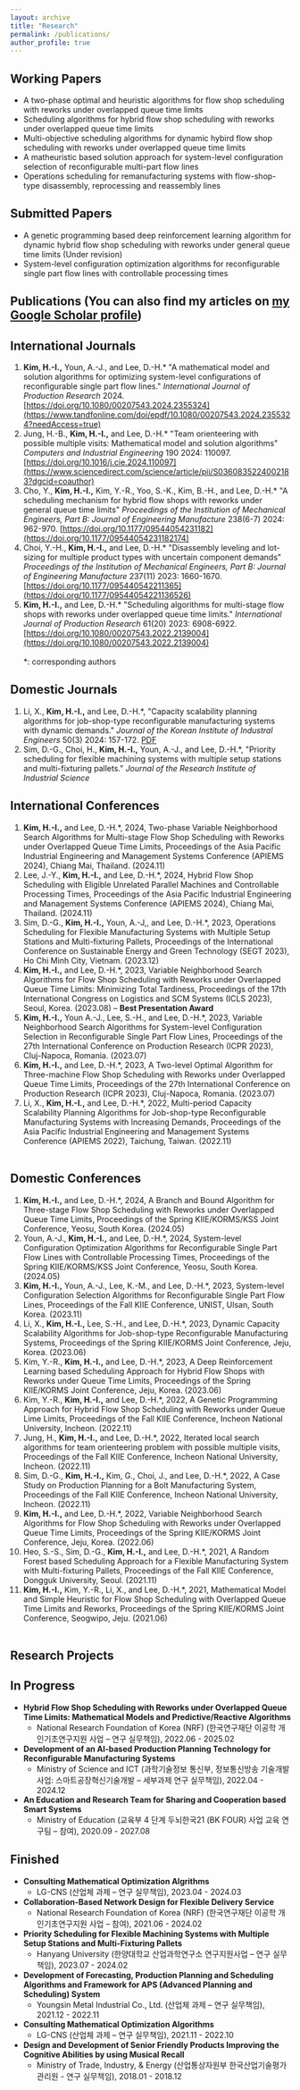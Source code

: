 ```yaml
---
layout: archive
title: "Research"
permalink: /publications/
author_profile: true
---
```

## **Working Papers**
- A two-phase optimal and heuristic algorithms for flow shop scheduling with reworks under overlapped queue time limits
- Scheduling algorithms for hybrid flow shop scheduling with reworks under overlapped queue time limits
- Multi-objective scheduling algorithms for dynamic hybird flow shop scheduling with reworks under overlapped queue time limits
- A matheuristic based solution approach for system-level configuration selection of reconfigurable multi-part flow lines
- Operations scheduling for remanufacturing systems with flow-shop-type disassembly, reprocessing and reassembly lines

## **Submitted Papers**
- A genetic programming based deep reinforcement learning algorithm for dynamic hybrid flow shop scheduling with reworks under general queue time limits (Under revision)
- System-level configuration optimization algorithms for reconfigurable single part flow lines with controllable processing times
  
## **Publications**  (You can also find my articles on [my Google Scholar profile](https://scholar.google.com/citations?user=6ISLA88AAAAJ&hl=en))
## **International Journals**
1. **Kim, H.-I.,** Youn, A.-J., and Lee, D.-H.\* "A mathematical model and solution algorithms for optimizing system-level configurations of reconfigurable single part flow lines." _International Journal of Production Research_ 2024. [https://doi.org/10.1080/00207543.2024.2355324](https://www.tandfonline.com/doi/epdf/10.1080/00207543.2024.2355324?needAccess=true)
1. Jung, H.-B., **Kim, H.-I.,** and Lee, D.-H.\* "Team orienteering with possible multiple visits: Mathematical model and solution algorithms" _Computers and Industrial Engineering_ 190 2024: 110097. [https://doi.org/10.1016/j.cie.2024.110097](https://www.sciencedirect.com/science/article/pii/S0360835224002183?dgcid=coauthor)
1. Cho, Y., **Kim, H.-I.,** Kim, Y.-R., Yoo, S.-K., Kim, B.-H., and Lee, D.-H.\* "A scheduling mechanism for hybrid flow shops with reworks under general queue time limits" _Proceedings of the Institution of Mechanical Engineers, Part B: Journal of Engineering Manufacture_ 238(6-7) 2024: 962-970. [https://doi.org/10.1177/09544054231182](https://doi.org/10.1177/09544054231182174)
1. Choi, Y.-H., **Kim, H.-I.,** and Lee, D.-H.\* "Disassembly leveling and lot-sizing for multiple product types with uncertain component demands" _Proceedings of the Institution of Mechanical Engineers, Part B: Journal of Engineering Manufacture_ 237(11) 2023: 1660-1670. [https://doi.org/10.1177/095440542211365](https://doi.org/10.1177/09544054221136526)
1. **Kim, H.-I.,** and Lee, D.-H.\* "Scheduling algorithms for multi-stage flow shops with reworks under overlapped queue time limits." _International Journal of Production Research_ 61(20) 2023: 6908-6922. [https://doi.org/10.1080/00207543.2022.2139004](https://doi.org/10.1080/00207543.2022.2139004)<br /><br />
*: corresponding authors

## **Domestic Journals**
1. Li, X., **Kim, H.-I.,** and Lee, D.-H.\*, "Capacity scalability planning algorithms for job-shop-type reconfigurable manufacturing systems with dynamic demands." _Journal of the Korean Institute of Industral Engineers_ 50(3) 2024: 157-172. [PDF](https://jkiie.org/xml/40903/40903.pdf)
1. Sim, D.-G., Choi, H., **Kim, H.-I.,** Youn, A.-J., and Lee, D.-H.\*, "Priority scheduling for flexible machining systems with multiple setup stations and multi-fixturing pallets." _Journal of the Research Institute of Industrial Science_

## **International Conferences**
1. **Kim, H.-I.,** and Lee, D.-H.\*, 2024, Two-phase Variable Neighborhood Search Algorithms for Multi-stage Flow Shop Scheduling with Reworks under Overlapped Queue Time Limits, Proceedings of the Asia Pacific Industrial Engineering and Management Systems Conference (APIEMS 2024), Chiang Mai, Thailand. (2024.11)
1. Lee, J.-Y., **Kim, H.-I.,** and Lee, D.-H.\*, 2024, Hybrid Flow Shop Scheduling with Eligible Unrelated Parallel Machines and Controllable Processing Times, Proceedings of the Asia Pacific Industrial Engineering and Management Systems Conference (APIEMS 2024), Chiang Mai, Thailand. (2024.11)
1. Sim, D.-G., **Kim, H.-I.,** Youn, A.-J,, and Lee, D.-H.\*, 2023, Operations Scheduling for Flexible Manufacturing Systems with Multiple Setup Stations and Multi-fixturing Pallets, Proceedings of the International Conference on Sustainable Energy and Green Technology (SEGT 2023), Ho Chi Minh City, Vietnam. (2023.12)
1. **Kim, H.-I.,** and Lee, D.-H.\*, 2023, Variable Neighborhood Search Algorithms for Flow Shop Scheduling with Reworks under Overlapped Queue Time Limits: Minimizing Total Tardiness, Proceedings of the 17th International Congress on Logistics and SCM Systems (ICLS 2023), Seoul, Korea. (2023.08) – **Best Presentation Award**
1. **Kim, H.-I.,** Youn A.-J., Lee, S.-H., and Lee, D.-H.\*, 2023, Variable Neighborhood Search Algorithms for System-level Configuration Selection in Reconfigurable Single Part Flow Lines, Proceedings of the 27th International Conference on Production Research (ICPR 2023), Cluj-Napoca, Romania. (2023.07)
1. **Kim, H.-I.,** and Lee, D.-H.\*, 2023, A Two-level Optimal Algorithm for Three-machine Flow Shop Scheduling with Reworks under Overlapped Queue Time Limits, Proceedings of the 27th International Conference on Production Research (ICPR 2023), Cluj-Napoca, Romania. (2023.07)
1. Li, X., **Kim, H.-I.,** and Lee, D.-H.\*, 2022, Multi-period Capacity Scalability Planning Algorithms for Job-shop-type Reconfigurable Manufacturing Systems with Increasing Demands, Proceedings of the Asia Pacific Industrial Engineering and Management Systems Conference (APIEMS 2022), Taichung, Taiwan. (2022.11)<br /><br />

## **Domestic Conferences**
1. **Kim, H.-I.,** and Lee, D.-H.\*, 2024, A Branch and Bound Algorithm for Three-stage Flow Shop Scheduling with Reworks under Overlapped Queue Time Limits, Proceedings of the Spring KIIE/KORMS/KSS Joint Conference, Yeosu, South Korea. (2024.05)
1. Youn, A.-J., **Kim, H.-I.,** and Lee, D.-H.\*, 2024, System-level Configuration Optimization Algorithms for Reconfigurable Single Part Flow Lines with Controllable Processing Times, Proceedings of the Spring KIIE/KORMS/KSS Joint Conference, Yeosu, South Korea. (2024.05)
1. **Kim, H.-I.,** Youn, A.-J., Lee, K.-M., and Lee, D.-H.\*, 2023, System-level Configuration Selection Algorithms for Reconfigurable Single Part Flow Lines, Proceedings of the Fall KIIE Conference, UNIST, Ulsan, South Korea. (2023.11)
1. Li, X., **Kim, H.-I.,** Lee, S.-H., and Lee, D.-H.\*, 2023, Dynamic Capacity Scalability Algorithms for Job-shop-type Reconfigurable Manufacturing Systems, Proceedings of the Spring KIIE/KORMS Joint Conference, Jeju, Korea. (2023.06)
1. Kim, Y.-R., **Kim, H.-I.,** and Lee, D.-H.\*, 2023, A Deep Reinforcement Learning based Scheduling Approach for Hybrid Flow Shops with Reworks under Queue Time Limits, Proceedings of the Spring KIIE/KORMS Joint Conference, Jeju, Korea. (2023.06)
1. Kim, Y.-R., **Kim, H.-I.,** and Lee, D.-H.\*, 2022, A Genetic Programming Approach for Hybrid Flow Shop Scheduling with Reworks under Queue Lime Limits, Proceedings of the Fall KIIE Conference, Incheon National University, Incheon. (2022.11)
1. Jung, H., **Kim, H.-I.,** and Lee, D.-H.\*, 2022, Iterated local search algorithms for team orienteering problem with possible multiple visits, Proceedings of the Fall KIIE Conference, Incheon National University, Incheon. (2022.11)
1. Sim, D.-G., **Kim, H.-I.,** Kim, G., Choi, J., and Lee, D.-H.\*, 2022, A Case Study on Production Planning for a Bolt Manufacturing System, Proceedings of the Fall KIIE Conference, Incheon National University, Incheon. (2022.11)
1. **Kim, H.-I.,** and Lee, D.-H.\*, 2022, Variable Neighborhood Search Algorithms for Flow Shop Scheduling with Reworks under Overlapped Queue Time Limits, Proceedings of the Spring KIIE/KORMS Joint Conference, Jeju, Korea. (2022.06)
1. Heo, S.-S., Sim, D.-G., **Kim, H.-I.,** and Lee, D.-H.\*, 2021, A Random Forest based Scheduling Approach for a Flexible Manufacturing System with Multi-fixturing Pallets, Proceedings of the Fall KIIE Conference, Dongguk University, Seoul. (2021.11)
1. **Kim, H.-I.,** Kim, Y.-R., Li, X., and Lee, D.-H.\*, 2021, Mathematical Model and Simple Heuristic for Flow Shop Scheduling with Overlapped Queue Time Limits and Reworks, Proceedings of the Spring KIIE/KORMS Joint Conference, Seogwipo, Jeju. (2021.06)<br /><br />

## **Research Projects**
## **In Progress**
- **Hybrid Flow Shop Scheduling with Reworks under Overlapped Queue Time Limits: Mathematical Models and Predictive/Reactive Algorithms**
  - National Research Foundation of Korea (NRF) (한국연구재단 이공학 개인기초연구지원 사업 – 연구 실무책임), 2022.06 - 2025.02
- **Development of an AI-based Production Planning Technology for Reconfigurable Manufacturing Systems**
  - Ministry of Science and ICT (과학기술정보 통신부, 정보통신방송 기술개발사업: 스마트공장혁신기술개발  – 세부과제 연구 실무책임), 2022.04 - 2024.12
- **An Education and Research Team for Sharing and Cooperation based Smart Systems**
  - Ministry of Education (교육부 4 단계 두뇌한국21 (BK FOUR) 사업 교육 연구팀 – 참여), 2020.09 - 2027.08

## **Finished**
- **Consulting Mathematical Optimization Algrithms**
  - LG-CNS (산업체 과제 – 연구 실무책임), 2023.04 - 2024.03
- **Collaboration-Based Network Design for Flexible Delivery Service**
  - National Research Foundation of Korea (NRF) (한국연구재단 이공학 개인기초연구지원 사업 – 참여), 2021.06 - 2024.02
- **Priority Scheduling for Flexible Machining Systems with Multiple Setup Stations and Multi-Fixturing Pallets**
  - Hanyang University (한양대학교 산업과학연구소 연구지원사업 – 연구 실무책임), 2023.07 - 2024.02
- **Development of Forecasting, Production Planning and Scheduling Algorithms and Framework for APS (Advanced Planning and Scheduling) System**
  - Youngsin Metal Industrial Co., Ltd. (산업체 과제 – 연구 실무책임), 2021.12 - 2022.11
- **Consulting Mathematical Optimization Algorithms**
  - LG-CNS (산업체 과제 – 연구 실무책임), 2021.11 - 2022.10
- **Design and Development of Senior Friendly Products Improving the Cognitive Abilities by using Musical Recall**
  - Ministry of Trade, Industry, & Energy (산업통상자원부 한국산업기술평가관리원 - 연구 실무책임), 2018.01 - 2018.12
